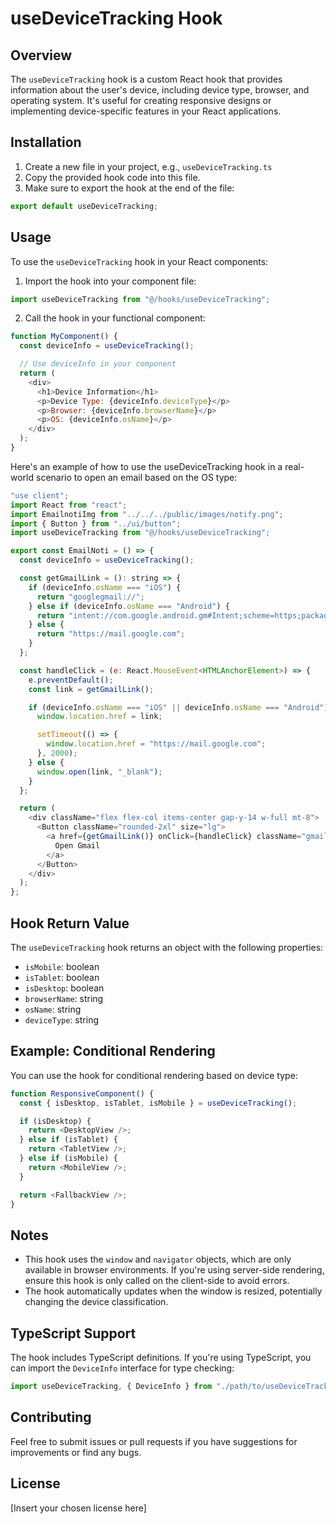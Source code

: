 # useDeviceTracking Hook

## Overview

The `useDeviceTracking` hook is a custom React hook that provides information about the user's device, including device type, browser, and operating system. It's useful for creating responsive designs or implementing device-specific features in your React applications.

## Installation

1. Create a new file in your project, e.g., `useDeviceTracking.ts` 
2. Copy the provided hook code into this file.
3. Make sure to export the hook at the end of the file:

```typescript
export default useDeviceTracking;
```

## Usage

To use the `useDeviceTracking` hook in your React components:

1. Import the hook into your component file:

```javascript
import useDeviceTracking from "@/hooks/useDeviceTracking";
```

2. Call the hook in your functional component:

```javascript
function MyComponent() {
  const deviceInfo = useDeviceTracking();

  // Use deviceInfo in your component
  return (
    <div>
      <h1>Device Information</h1>
      <p>Device Type: {deviceInfo.deviceType}</p>
      <p>Browser: {deviceInfo.browserName}</p>
      <p>OS: {deviceInfo.osName}</p>
    </div>
  );
}
```
Here's an example of how to use the useDeviceTracking hook in a real-world scenario to open an email based on the OS type:

```javascript
"use client";
import React from "react";
import EmailnotiImg from "../../../public/images/notify.png";
import { Button } from "../ui/button";
import useDeviceTracking from "@/hooks/useDeviceTracking";

export const EmailNoti = () => {
  const deviceInfo = useDeviceTracking();

  const getGmailLink = (): string => {
    if (deviceInfo.osName === "iOS") {
      return "googlegmail://";
    } else if (deviceInfo.osName === "Android") {
      return "intent://com.google.android.gm#Intent;scheme=https;package=com.google.android.gm;end";
    } else {
      return "https://mail.google.com";
    }
  };

  const handleClick = (e: React.MouseEvent<HTMLAnchorElement>) => {
    e.preventDefault();
    const link = getGmailLink();

    if (deviceInfo.osName === "iOS" || deviceInfo.osName === "Android") {
      window.location.href = link;

      setTimeout(() => {
        window.location.href = "https://mail.google.com";
      }, 2000);
    } else {
      window.open(link, "_blank");
    }
  };

  return (
    <div className="flex flex-col items-center gap-y-14 w-full mt-8">
      <Button className="rounded-2xl" size="lg">
        <a href={getGmailLink()} onClick={handleClick} className="gmail-button">
          Open Gmail
        </a>
      </Button>
    </div>
  );
};
```

## Hook Return Value

The `useDeviceTracking` hook returns an object with the following properties:

- `isMobile`: boolean
- `isTablet`: boolean
- `isDesktop`: boolean
- `browserName`: string
- `osName`: string
- `deviceType`: string

## Example: Conditional Rendering

You can use the hook for conditional rendering based on device type:

```javascript
function ResponsiveComponent() {
  const { isDesktop, isTablet, isMobile } = useDeviceTracking();

  if (isDesktop) {
    return <DesktopView />;
  } else if (isTablet) {
    return <TabletView />;
  } else if (isMobile) {
    return <MobileView />;
  }

  return <FallbackView />;
}
```

## Notes

- This hook uses the `window` and `navigator` objects, which are only available in browser environments. If you're using server-side rendering, ensure this hook is only called on the client-side to avoid errors.
- The hook automatically updates when the window is resized, potentially changing the device classification.

## TypeScript Support

The hook includes TypeScript definitions. If you're using TypeScript, you can import the `DeviceInfo` interface for type checking:

```typescript
import useDeviceTracking, { DeviceInfo } from "./path/to/useDeviceTracking";
```

## Contributing

Feel free to submit issues or pull requests if you have suggestions for improvements or find any bugs.

## License

[Insert your chosen license here]
